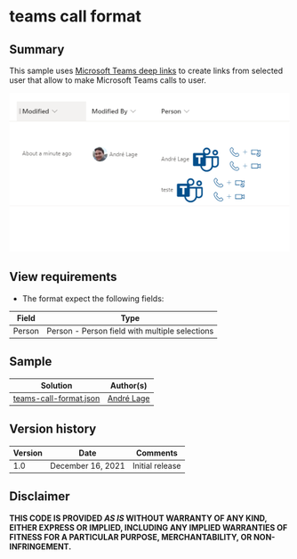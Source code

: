 # teams call format

## Summary
This sample uses [Microsoft Teams deep links](https://docs.microsoft.com/en-us/microsoftteams/platform/concepts/build-and-test/deep-links#deep-linking-to-an-audio-or-audio-video-call)  to create links from selected user that allow to make Microsoft Teams calls to user.

![Date update](./assets/Teamscallformat.png)

## View requirements
- The format expect the following fields:

Field |Type
--------|---------
Person | Person - Person field with multiple selections


## Sample

Solution|Author(s)
--------|---------
[teams-call-format.json](./teams-call-format.json) | [André Lage](https://twitter.com/aaclage)

## Version history

Version|Date|Comments
-------|----|--------
1.0|December 16, 2021|Initial release


## Disclaimer
**THIS CODE IS PROVIDED *AS IS* WITHOUT WARRANTY OF ANY KIND, EITHER EXPRESS OR IMPLIED, INCLUDING ANY IMPLIED WARRANTIES OF FITNESS FOR A PARTICULAR PURPOSE, MERCHANTABILITY, OR NON-INFRINGEMENT.**